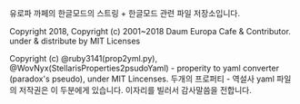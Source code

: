유로파 까페의 한글모드의 스트링 + 한글모드 관련 파일 저장소입니다.

Copyright 2018, Copyright (c) 2001~2018 Daum Europa Cafe & Contributor. under & distribute by MIT Licenses

Copyright (c) @ruby3141(prop2yml.py), @WovNyx(StellarisProperties2psudoYaml) - properity to yaml converter (paradox's pseudo), under MIT Lincenses.
두개의 프로퍼티 - 역설사 yaml 파일의 저작권은 이 두분에게 있습니다. 이자리를 빌러서 감사말씀을 전합니다.